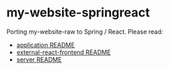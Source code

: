 # my-website-springreact
Porting my-website-raw to Spring / React. Please read:
* [application README](application/README.md)
* [external-react-frontend README](external-react-frontend/README.md)
* [server README](server/README.md)
